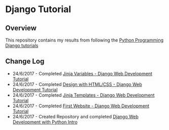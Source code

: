 # **Django Tutorial**

## **Overview**

This repository contains my results from following the [Python Programming Django tutorials](https://pythonprogramming.net/django-web-development-with-python-intro/)

## **Change Log**

* 24/6/2017 - Completed [Jinja Variables - Django Web Development Tutorial](https://pythonprogramming.net/jinja-variables-django-python-tutorial/)
* 24/6/2017 - Completed [Design with HTML/CSS - Django Web Development Tutorial](https://pythonprogramming.net/design-bootstrap-django-python-tutorial/)
* 24/6/2017 - Completed [Jinja Templates - Django Web Development Tutorial](https://pythonprogramming.net/jinja-templates-django-python-tutorial/)
* 24/6/2017 - Completed [First Website - Django Web Development Tutorial](https://pythonprogramming.net/first-site-django-python-tutorial/)
* 24/6/2017 - Created Repository and completed [Django Web Development with Python Intro](https://pythonprogramming.net/django-web-development-with-python-intro/)
